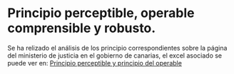 # Principio perceptible, operable comprensible y robusto.


Se ha relizado el análisis de los principio correspondientes sobre la página del ministerio de justicia en el gobierno de canarias, el excel asociado se puede ver en: [Principio perceptible y principio del operable](https://docs.google.com/spreadsheets/d/1uWjwoB74zCocNi2CaXQtl4l_rZgI8ppGdMHKnpy2B0M/edit?usp=sharing)

